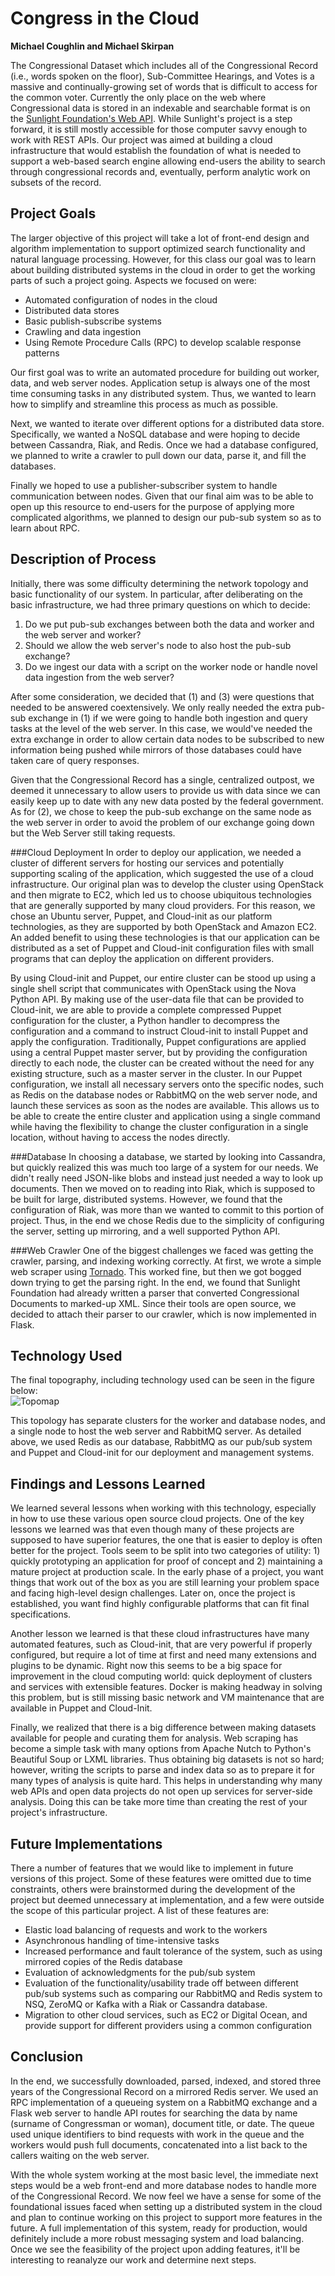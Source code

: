 # Congress in the Cloud
**Michael Coughlin and Michael Skirpan**

The Congressional Dataset which includes all of the Congressional Record (i.e., words spoken on the floor), Sub-Committee Hearings, and Votes is a massive and continually-growing set of words that is difficult to access for the common voter.  Currently the only place on the web where Congressional data is stored in an indexable and searchable format is on the [Sunlight Foundation's Web API](http://sunlightfoundation.com/).  While Sunlight's project is a step forward, it is still mostly accessible for those computer savvy enough to work with REST APIs.  Our project was aimed at building a cloud infrastructure that would establish the foundation of what is needed to support a web-based search engine allowing end-users the ability to search through congressional records and, eventually, perform analytic work on subsets of the record.

## Project Goals

The larger objective of this project will take a lot of front-end design and algorithm implementation to support optimized search functionality and natural language processing.  However, for this class our goal was to learn about building distributed systems in the cloud in order to get the working parts of such a project going.  Aspects we focused on were:

* Automated configuration of nodes in the cloud
* Distributed data stores
* Basic publish-subscribe systems
* Crawling and data ingestion
* Using Remote Procedure Calls (RPC) to develop scalable response patterns

Our first goal was to write an automated procedure for building out worker, data, and web server nodes.  Application setup is always one of the most time consuming tasks in any distributed system.  Thus, we wanted to learn how to simplify and streamline this process as much as possible.  

Next, we wanted to iterate over different options for a distributed data store.  Specifically, we wanted a NoSQL database and were hoping to decide between Cassandra, Riak, and Redis.  Once we had a database configured, we planned to write a crawler to pull down our data, parse it, and fill the databases.  

Finally we hoped to use a publisher-subscriber system to handle communication between nodes.  Given that our final aim was to be able to open up this resource to end-users for the purpose of applying more complicated algorithms, we planned to design our pub-sub system so as to learn about RPC.


## Description of Process
Initially, there was some difficulty determining the network topology and basic functionality of our system.  In particular, after deliberating on the basic infrastructure, we had three primary questions on which to decide:

1. Do we put pub-sub exchanges between both the data and worker and the web server and worker?
2. Should we allow the web server's node to also host the pub-sub exchange?
3. Do we ingest our data with a script on the worker node or handle novel data ingestion from the web server?

After some consideration, we decided that (1) and (3) were questions that needed to be answered coextensively.  We only really needed the extra pub-sub exchange in (1) if we were going to handle both ingestion and query tasks at the level of the web server.  In this case, we would've needed the extra exchange in order to allow certain data nodes to be subscribed to new information being pushed while mirrors of those databases could have taken care of query responses.  

Given that the Congressional Record has a single, centralized outpost, we deemed it unnecessary to allow users to provide us with data since we can easily keep up to date with any new data posted by the federal government.  As for (2), we chose to keep the pub-sub exchange on the same node as the web server in order to avoid the problem of our exchange going down but the Web Server still taking requests.

<!--
#[Michael can describe the process of using Puppet here]
-->
###Cloud Deployment
In order to deploy our application, we needed a cluster of different servers for hosting our services and potentially supporting scaling of the application, which suggested the use of a cloud infrastructure. Our original plan was to develop the cluster using OpenStack and then migrate to EC2, which led us to choose ubiquitous technologies that are generally supported by many cloud providers. For this reason, we chose an Ubuntu server, Puppet, and Cloud-init as our platform technologies, as they are supported by both OpenStack and Amazon EC2. An added benefit to using these technologies is that our application can be distributed as a set of Puppet and Cloud-init configuration files with small programs that can deploy the application on different providers.

By using Cloud-init and Puppet, our entire cluster can be stood up using a single shell script that communicates with OpenStack using the Nova Python API. By making use of the user-data file that can be provided to Cloud-init, we are able to provide a complete compressed Puppet configuration for the cluster, a Python handler to decompress the configuration and a command to instruct Cloud-init to install Puppet and apply the configuration. Traditionally, Puppet configurations are applied using a central Puppet master server, but by providing the configuration directly to each node, the cluster can be created without the need for any existing structure, such as a master server in the cluster. In our Puppet configuration, we install all necessary servers onto the specific nodes, such as Redis on the database nodes or RabbitMQ on the web server node, and launch these services as soon as the nodes are available. This allows us to be able to create the entire cluster and application using a single command while having the flexibility to change the cluster configuration in a single location, without having to access the nodes directly.

###Database
In choosing a database, we started by looking into Cassandra, but quickly realized this was much too large of a system for our needs.  We didn't really need JSON-like blobs and instead just needed a way to look up documents.  Then we moved on to reading into Riak, which is supposed to be built for large, distributed systems.  However, we found that the configuration of Riak, was more than we wanted to commit to this portion of project.  Thus, in the end we chose Redis due to the simplicity of configuring the server, setting up mirroring, and a well supported Python API.  

###Web Crawler
One of the biggest challenges we faced was getting the crawler, parsing, and indexing working correctly.  At first, we wrote a simple web scraper using [Tornado](http://www.tornadoweb.org/en/stable/).  This worked fine, but then we got bogged down trying to get the parsing right.  In the end, we found that Sunlight Foundation had already written a parser that converted Congressional Documents to marked-up XML.  Since their tools are open source, we decided to attach their parser to our crawler, which is now implemented in Flask.

## Technology Used
The final topography, including technology used can be seen in the figure below:\
![Topomap](DCSC_Structure.png)

This topology has separate clusters for the worker and database nodes, and a single node to host the web server and RabbitMQ server. As detailed above, we used Redis as our database, RabbitMQ as our pub/sub system and Puppet and Cloud-init for our deployment and management systems.

## Findings and Lessons Learned
We learned several lessons when working with this technology, especially in how to use these various open source cloud projects. One of the key lessons we learned was that even though many of these projects are supposed to have superior features, the one that is easier to deploy is often better for the project.  Tools seem to be split into two categories of utility: 1) quickly prototyping an application for proof of concept and 2) maintaining a mature project at production scale.  In the early phase of a project, you want things that work out of the box as you are still learning your problem space and facing high-level design challenges.  Later on, once the project is established, you want find highly configurable platforms that can fit final specifications.

Another lesson we learned is that these cloud infrastructures have many automated features, such as Cloud-init, that are very powerful if properly configured, but require a lot of time at first and need many extensions and plugins to be dynamic.  Right now this seems to be a big space for improvement in the cloud computing world: quick deployment of clusters and services with extensible features.  Docker is making headway in solving this problem, but is still missing basic network and VM maintenance that are available in Puppet and Cloud-Init.

Finally, we realized that there is a big difference between making datasets available for people and curating them for analysis.  Web scraping has become a simple task with many options from Apache Nutch to Python's Beautiful Soup or LXML libraries.  Thus obtaining big datasets is not so hard; however, writing the scripts to parse and index data so as to prepare it for many types of analysis is quite hard.  This helps in understanding why many web APIs and open data projects do not open up services for server-side analysis.  Doing this can be take more time than creating the rest of your project's infrastructure.

## Future Implementations
There a number of features that we would like to implement in future versions of this project. Some of these features were omitted due to time constraints, others were brainstormed during the development of the project but deemed unnecessary at implementation, and a few were outside the scope of this particular project.  A list of these features are:

* Elastic load balancing of requests and work to the workers
* Asynchronous handling of time-intensive tasks
* Increased performance and fault tolerance of the system, such as using mirrored copies of the Redis database
* Evaluation of acknowledgments for the pub/sub system
* Evaluation of the functionality/usability trade off between different pub/sub systems such as comparing our RabbitMQ and Redis system to NSQ, ZeroMQ or Kafka with a Riak or Cassandra database.
* Migration to other cloud services, such as EC2 or Digital Ocean, and provide support for different providers using a common configuration

## Conclusion

In the end, we successfully downloaded, parsed, indexed, and stored three years of the Congressional Record on a mirrored Redis server.  We used an RPC implementation of a queueing system on a RabbitMQ exchange and a Flask web server to handle API routes for searching the data by name (surname of Congressman or woman), document title, or date.  The queue used unique identifiers to bind requests with work in the queue and the workers would push full documents, concatenated into a list back to the callers waiting on the web server.  

With the whole system working at the most basic level, the immediate next steps would be a web front-end and more database nodes to handle more of the Congressional Record.  We now feel we have a sense for some of the foundational issues faced when setting up a distributed system in the cloud and plan to continue working on this project to support more features in the future.  A full implementation of this system, ready for production, would definitely include a more robust messaging system and load balancing.  Once we see the feasibility of the project upon adding features, it'll be interesting to reanalyze our work and determine next steps.